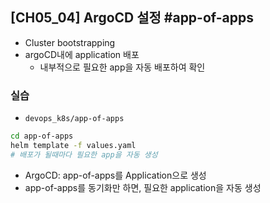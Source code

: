 ## [CH05_04] ArgoCD 설정 #app-of-apps
- Cluster bootstrapping
- argoCD내에 application 배포
  - 내부적으로 필요한 app을 자동 배포하여 확인

### 실습
- `devops_k8s/app-of-apps`
```bash
cd app-of-apps
helm template -f values.yaml
# 배포가 될때마다 필요한 app을 자동 생성
```
- ArgoCD: app-of-apps를 Application으로 생성
- app-of-apps를 동기화만 하면, 필요한 application을 자동 생성